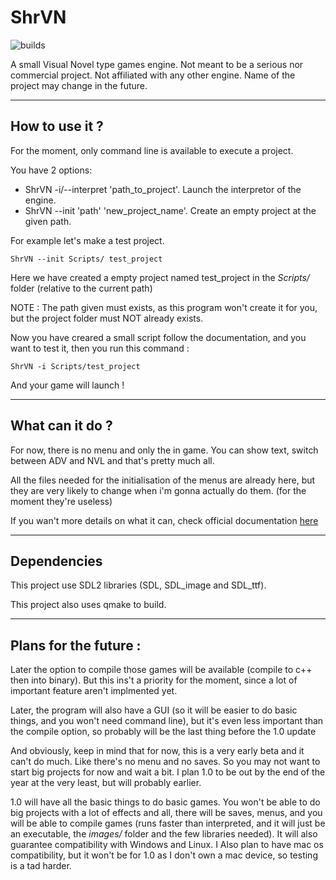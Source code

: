 # ShrVN

![builds](https://github.com/ShrayzzDev/ShrVN/actions/workflows/builds.yml/badge.svg)

A small Visual Novel type games engine. Not meant to be a serious nor commercial project. Not affiliated with any other engine. Name of the project may change in the future.

------------------------------------

## How to use it ?

For the moment, only command line is available to execute a project.

You have 2 options:

* ShrVN -i/--interpret 'path_to_project'. Launch the interpretor of the engine.  
* ShrVN --init 'path' 'new_project_name'. Create an empty project at the given path.

For example let's make a test project.

`ShrVN --init Scripts/ test_project`

Here we have created a empty project named test_project in the *Scripts/* folder (relative to the current path)

NOTE : The path given must exists, as this program won't create it for you, but the project folder must NOT already exists.

Now you have creared a small script follow the documentation, and you want to test it, then you run this command :

`ShrVN -i Scripts/test_project`

And your game will launch !

------------------------------------

## What can it do ?

For now, there is no menu and only the in game. You can show text, switch between ADV and NVL and that's pretty much all.

All the files needed for the initialisation of the menus are already here, but they are very likely to change when i'm gonna actually do them. (for the moment they're useless)

If you wan't more details on what it can, check official documentation [here](http://shrayzz.fr)

------------------------------------

## Dependencies

This project use SDL2 libraries (SDL, SDL_image and SDL_ttf).

This project also uses qmake to build.

--------------

## Plans for the future :

Later the option to compile those games will be available (compile to c++ then into binary). But this ins't a priority for the moment, since a lot of important feature aren't implmented yet.

Later, the program will also have a GUI (so it will be easier to do basic things, and you won't need command line), but it's even less important than the compile option, so probably will be the last thing before the 1.0 update

And obviously, keep in mind that for now, this is a very early beta and it can't do much. Like there's no menu and no saves. So you may not want to start big projects for now and wait a bit. I plan 1.0 to be out by the end of the year at the very least, but will probably earlier. 

1.0 will have all the basic things to do basic games. You won't be able to do big projects with a lot of effects and all, there will be saves, menus, and you will be able to compile games (runs faster than interpreted, and it will just be an executable, the *images/* folder and the few libraries needed). It will also guarantee compatibility with Windows and Linux. I Also plan to have mac os compatibility, but it won't be for 1.0 as I don't own a mac device, so testing is a tad harder.
